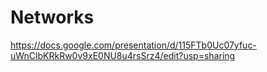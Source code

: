 # Networks
https://docs.google.com/presentation/d/115FTb0Uc07yfuc-uWnClbKRkRw0v9xE0NU8u4rsSrz4/edit?usp=sharing
